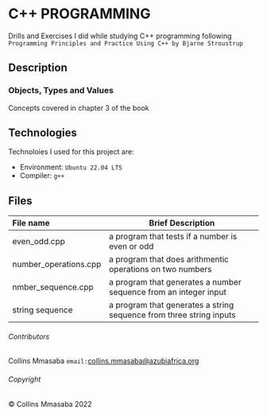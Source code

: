 # C++ PROGRAMMING
Drills and Exercises I did while studying C++ programming following `Programming Principles and Practice Using C++ by Bjarne Stroustrup`

## Description
### Objects, Types and Values
Concepts covered in chapter 3 of the book

## Technologies
Technoloies I used for this project are:
- Environment: `Ubuntu 22.04 LTS`
- Compiler: `g++`

## Files

|**File name**| **Brief Description**|
|:-------------|----------------------|
|even_odd.cpp| a program that tests if a number is even or odd|
|number_operations.cpp| a program that does arithmentic operations on two numbers|
|nmber_sequence.cpp| a program that generates a number sequence from an integer input|
|string sequence| a program that generates a string sequence from three string inputs|

###### Contributors ######
Collins Mmasaba `email:`<collins.mmasaba@azubiafrica.org>

###### Copyright ######
© Collins Mmasaba 2022
